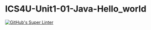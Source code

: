 # ICS4U-Unit1-01-Java-Hello_world
[![GitHub's Super Linter](https://github.com/ics4u-2-2020/ICS4U-Unit1-01-Java-Hello_world/workflows/GitHub's%20Super%20Linter/badge.svg)](https://github.com/ics4u-2-2020/ICS4U-Unit1-01-Java-Hello_world/actions)
